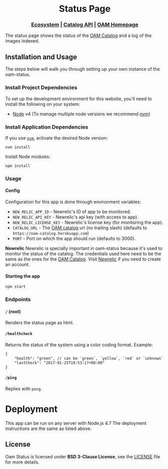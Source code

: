 <h1 align="center">Status Page</h1>

<div align="center">
  <h3>
  <a href="https://docs.openaerialmap.org/ecosystem/getting-started">Ecosystem</a>
  <span> | </span>
  <a href="https://github.com/hotosm/oam-catalog">Catalog API</a>
  <span> | </span>
  <a href="https://github.com/hotosm/openaerialmap.org">OAM Homepage</a>
  </h3>
</div>

The status page shows the status of the [OAM Catalog](https://github.com/hotosm/oam-catalog) and a log of the images indexed.

## Installation and Usage

The steps below will walk you through setting up your own instance of the oam-status.

### Install Project Dependencies
To set up the development environment for this website, you'll need to install the following on your system:

- [Node](http://nodejs.org/) v4 (To manage multiple node versions we recommend [nvm](https://github.com/creationix/nvm))

### Install Application Dependencies

If you use [`nvm`](https://github.com/creationix/nvm), activate the desired Node version:

```
nvm install
```

Install Node modules:

```
npm install
```

### Usage

#### Config
Configuration for this app is done through environment variables:

- `NEW_RELIC_APP_ID` - Newrelic's ID of app to be monitored.
- `NEW_RELIC_API_KEY` - Newrelic's api key (with access to app).
- `NEW_RELIC_LICENSE_KEY` - Newrelic's license key (for monitoring the app).
- `CATALOG_URL` - The [OAM catalog](https://github.com/hotosm/oam-catalog) url (no trailing slash) (defaults to `https://oam-catalog.herokuapp.com`)
- `PORT` - Port on which the app should run (defaults to 3000).

**Newrelic**
Newrelic is specially important in oam-status because it's used to monitor the status of the catalog.
The credentials used here need to be the same as the ones for the [OAM Catalog](https://github.com/hotosm/oam-catalog).
Visit [Newrelic](https://newrelic.com/) if you need to create an account.

#### Starting the app

```
npm start
```

### Endpoints

#### `/` (root)
Renders the status page as html.

#### `/healthcheck`
Returns the status of the system using a color coding format. Example:
```
{
    "health": "green", // can be `green`, `yellow`, `red` or `unknown`
    "lastCheck": "2017-01-25T10:53:17+00:00"
}
```

#### `/ping`
Replies with `pong`.


# Deployment
This app can be run on any server with Node.js 4.7
The deployment instructions are the same as listed above.

## License
Oam Status is licensed under **BSD 3-Clause License**, see the [LICENSE](LICENSE) file for more details.


